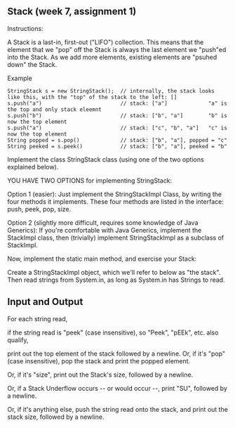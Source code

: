 <h2> Stack (week 7, assignment 1) </h2>
Instructions:

A Stack is a last-in, first-out ("LIFO") collection. This means that the element that we "pop" off the Stack is always the last element we "push"ed into the Stack. As we add more elements, existing elements are "psuhed down" the Stack.

Example

    StringStack s = new StringStack();  // internally, the stack looks like this, with the "top" of the stack to the left: []
    s.push("a")                         // stack: ["a"]             "a" is the top and only stack eleemnt
    s.push("b")                         // stack: ["b", "a"]        "b" is now the top element
    s.push("a")                         // stack: ["c", "b", "a"]   "c" is now the top element
    String popped = s.pop()             // stack: ["b", "a"], popped = "c"
    String peeked = s.peek()            // stack: ["b", "a"], peeked = "b"
Implement the class StringStack class (using one of the two options explained below).

YOU HAVE TWO OPTIONS for implementing StringStack:

Option 1 (easier): Just implement the StringStackImpl Class, by writing the four methods it implements. These four methods are listed in the interface: push, peek, pop, size.

Option 2 (slightly more difficult, requires some knowledge of Java Generics): If you're comfortable with Java Generics, implement the StackImpl class, then (trivially) implement StringStackImpl as a subclass of StackImpl.

Now, implement the static main method, and exercise your Stack:

Create a StringStackImpl object, which we'll refer to below as "the stack". Then read strings from System.in, as long as System.in has Strings to read.

<h2> Input and Output </h2>
For each string read,

if the string read is "peek" (case insensitive), so "Peek", "pEEk", etc. also qualify,

print out the top element of the stack followed by a newline.
Or, if it's "pop" (case insensitive), pop the stack and print the popped element.

Or, if it's "size", print out the Stack's size, followed by a newline.

Or, if a Stack Underflow occurs -- or would occur --, print "SU", followed by a newline.

Or, if it's anything else, push the string read onto the stack, and print out the stack size, followed by a newline.
